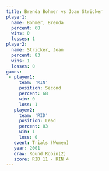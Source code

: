 ```yaml
---
title: Brenda Bohmer vs Joan Stricker
player1:              
  name: Bohmer, Brenda
  percent: 68         
  wins: 0             
  losses: 1           
player2:              
  name: Stricker, Joan
  percent: 83         
  wins: 1             
  losses: 0           
games:
 - player1:          
     team: 'KIN'     
     position: Second
     percent: 68     
     win: 0          
     loss: 1         
   player2:        
     team: 'RID'   
     position: Lead
     percent: 83   
     win: 1        
     loss: 0       
   event: Trials (Women)
   year: 2001           
   draw: Round Robin(2) 
   score: RID 11 - KIN 4
---
```

